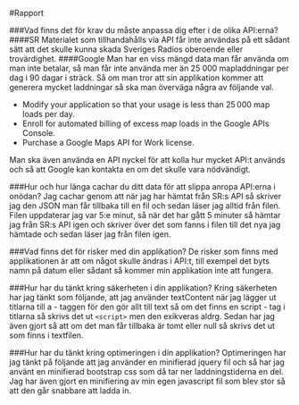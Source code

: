 #Rapport

###Vad finns det för krav du måste anpassa dig efter i de olika API:erna?
####SR
Materialet som tillhandahålls via API får inte användas på ett sådant sätt att det skulle kunna skada Sveriges Radios oberoende eller trovärdighet.
####Google
Man har en viss mängd data man får använda om man inte betalar, så man får inte använda mer än 25 000 mapladdningar per dag i 90 dagar i sträck.
Så om man tror att sin applikation kommer att generera mycket laddningar så ska man överväga några av följande val.<br>
- Modify your application so that your usage is less than 25 000 map loads per day.<br>
- Enroll for automated billing of excess map loads in the Google APIs Console.<br>
- Purchase a Google Maps API for Work license.

Man ska även använda en API nyckel för att kolla hur mycket API:t används och så att Google kan kontakta en om det skulle vara nödvändigt.

###Hur och hur länga cachar du ditt data för att slippa anropa API:erna i onödan?
Jag cachar genom att när jag har hämtat från SR:s API så skriver jag den JSON man får tillbaka till en fil och sedan läser
jag alltid från filen. Filen uppdaterar jag var 5:e minut, så när det har gått 5 minuter så hämtar jag från SR:s API igen
och skriver över det som fanns i filen till det nya jag hämtade och sedan läser jag från filen igen.

###Vad finns det för risker med din applikation?
De risker som finns med applikationen är att om något skulle ändras i API:t, till exempel det byts namn på datum eller
sådant så kommer min applikation inte att fungera.

###Hur har du tänkt kring säkerheten i din applikation?
Kring säkerheten har jag tänkt som följande, att jag använder textContent när jag lägger ut titlarna till a - taggen för
den gör allt till text så om det finns en script - tag i titlarna så skrivs det ut `<script>` men den exikveras aldrg.
Sedan har jag även gjort så att om det man får tillbaka är tomt eller null så skrivs det ut som finns i textfilen.

###Hur har du tänkt kring optimeringen i din applikation?
Optimeringen har jag tänkt på följande att jag använder en minifierad jquery fil och så har jag använt en minifierad
bootstrap css som då tar ner laddningstiderna en del. Jag har även gjort en minifiering av min egen javascript fil som
blev stor så att den går snabbare att ladda in.